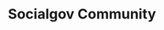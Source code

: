 ---
# This topic lives at
# https://digital.gov/topics/socialgov-community

slug: "socialgov-community"

# Topic Title
title: "Socialgov Community"

# description — keep it short and clear
summary: ""


# Weight
weight: 1

# For more information on managing topics,
# see https://github.com/GSA/digitalgov.gov/wiki
---